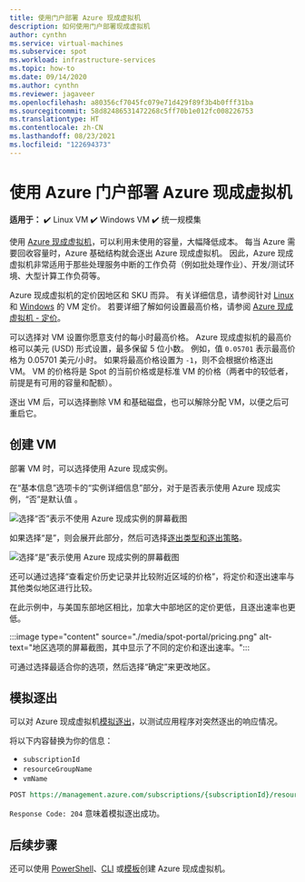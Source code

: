 ```yaml
---
title: 使用门户部署 Azure 现成虚拟机
description: 如何使用门户部署现成虚拟机
author: cynthn
ms.service: virtual-machines
ms.subservice: spot
ms.workload: infrastructure-services
ms.topic: how-to
ms.date: 09/14/2020
ms.author: cynthn
ms.reviewer: jagaveer
ms.openlocfilehash: a80356cf7045fc079e71d429f89f3b4b0fff31ba
ms.sourcegitcommit: 58d82486531472268c5ff70b1e012fc008226753
ms.translationtype: HT
ms.contentlocale: zh-CN
ms.lasthandoff: 08/23/2021
ms.locfileid: "122694373"
---
```

# <a name="deploy-azure-spot-virtual-machines-using-the-azure-portal"></a>使用 Azure 门户部署 Azure 现成虚拟机

**适用于：** :heavy_check_mark: Linux VM :heavy_check_mark: Windows VM :heavy_check_mark: 统一规模集

使用 [Azure 现成虚拟机](spot-vms.md)，可以利用未使用的容量，大幅降低成本。 每当 Azure 需要回收容量时，Azure 基础结构就会逐出 Azure 现成虚拟机。 因此，Azure 现成虚拟机非常适用于那些处理服务中断的工作负荷（例如批处理作业）、开发/测试环境、大型计算工作负荷等。

Azure 现成虚拟机的定价因地区和 SKU 而异。 有关详细信息，请参阅针对 [Linux](https://azure.microsoft.com/pricing/details/virtual-machines/linux/) 和 [Windows](https://azure.microsoft.com/pricing/details/virtual-machines/windows/) 的 VM 定价。 若要详细了解如何设置最高价格，请参阅 [Azure 现成虚拟机 - 定价](spot-vms.md#pricing)。

可以选择对 VM 设置你愿意支付的每小时最高价格。 Azure 现成虚拟机的最高价格可以美元 (USD) 形式设置，最多保留 5 位小数。 例如，值 `0.05701` 表示最高价格为 0.05701 美元/小时。 如果将最高价格设置为 `-1`，则不会根据价格逐出 VM。 VM 的价格将是 Spot 的当前价格或是标准 VM 的价格（两者中的较低者，前提是有可用的容量和配额）。

逐出 VM 后，可以选择删除 VM 和基础磁盘，也可以解除分配 VM，以便之后可重启它。


## <a name="create-the-vm"></a>创建 VM

部署 VM 时，可以选择使用 Azure 现成实例。


在“基本信息”选项卡的“实例详细信息”部分，对于是否表示使用 Azure 现成实例，“否”是默认值  。

![选择“否”表示不使用 Azure 现成实例的屏幕截图](./media/spot-portal/no.png)

如果选择“是”，则会展开此部分，然后可选择[逐出类型和逐出策略](spot-vms.md#eviction-policy)。 

![选择“是”表示使用 Azure 现成实例的屏幕截图](./media/spot-portal/yes.png)

还可以通过选择“查看定价历史记录并比较附近区域的价格”，将定价和逐出速率与其他类似地区进行比较。

在此示例中，与美国东部地区相比，加拿大中部地区的定价更低，且逐出速率也更低。

:::image type="content" source="./media/spot-portal/pricing.png" alt-text="地区选项的屏幕截图，其中显示了不同的定价和逐出速率。":::

可通过选择最适合你的选项，然后选择“确定”来更改地区。

## <a name="simulate-an-eviction"></a>模拟逐出

可以对 Azure 现成虚拟机[模拟逐出](/rest/api/compute/virtualmachines/simulateeviction)，以测试应用程序对突然逐出的响应情况。 

将以下内容替换为你的信息： 

- `subscriptionId`
- `resourceGroupName`
- `vmName`


```rest
POST https://management.azure.com/subscriptions/{subscriptionId}/resourceGroups/{resourceGroupName}/providers/Microsoft.Compute/virtualMachines/{vmName}/simulateEviction?api-version=2020-06-01
```

`Response Code: 204` 意味着模拟逐出成功。 

## <a name="next-steps"></a>后续步骤

还可以使用 [PowerShell](./windows/spot-powershell.md)、[CLI](./linux/spot-cli.md) 或[模板](./linux/spot-template.md)创建 Azure 现成虚拟机。
